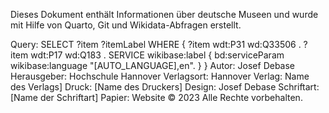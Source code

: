 Dieses Dokument enthält Informationen über deutsche Museen und wurde mit Hilfe von Quarto, Git und Wikidata-Abfragen erstellt.

Query:
SELECT ?item ?itemLabel WHERE {
  ?item wdt:P31 wd:Q33506 .
  ?item wdt:P17 wd:Q183 .
  SERVICE wikibase:label { bd:serviceParam wikibase:language "[AUTO_LANGUAGE],en". }
}
Autor: Josef Debase
Herausgeber: Hochschule Hannover
Verlagsort: Hannover
Verlag: Name des Verlags]
Druck: [Name des Druckers]
Design: Josef Debase
Schriftart: [Name der Schriftart]
Papier: Website
© 2023
Alle Rechte vorbehalten.
